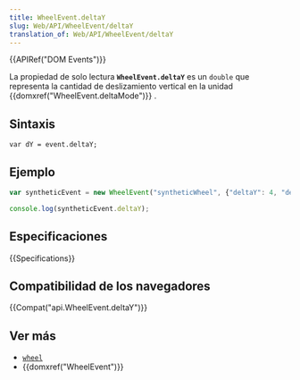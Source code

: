 ```yaml
---
title: WheelEvent.deltaY
slug: Web/API/WheelEvent/deltaY
translation_of: Web/API/WheelEvent/deltaY
---
```


{{APIRef("DOM Events")}}

La propiedad de solo lectura **`WheelEvent.deltaY`** es un `double` que representa la cantidad de deslizamiento vertical en la unidad {{domxref("WheelEvent.deltaMode")}} .

## Sintaxis

```
var dY = event.deltaY;
```

## Ejemplo

```js
var syntheticEvent = new WheelEvent("syntheticWheel", {"deltaY": 4, "deltaMode": 0});

console.log(syntheticEvent.deltaY);
```

## Especificaciones

{{Specifications}}

## Compatibilidad de los navegadores

{{Compat("api.WheelEvent.deltaY")}}

## Ver más

- [`wheel`](/es/docs/Web/Reference/Events/wheel)
- {{domxref("WheelEvent")}}
